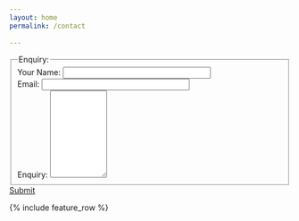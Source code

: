 ```yaml
---
layout: home
permalink: /contact
 
---
```


<form>
  <fieldset>
    <legend>Enquiry:</legend>
    Your Name: <input type="text" size="30"><br>
    Email: <input type="email" size="30"><br>
    Enquiry: <textarea rows="10" cols="10"></textarea>
  </fieldset>
  <a href="#" class="btn btn--success" onclick="this.closest('form').submit();return false;">Submit</a>
</form>

{% include feature_row %}

